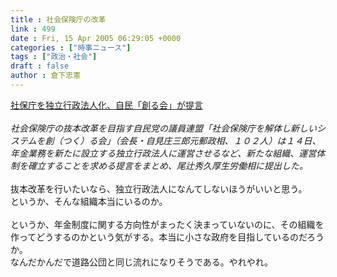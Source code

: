```yaml
---
title : 社会保険庁の改革
link : 499
date : Fri, 15 Apr 2005 06:29:05 +0000
categories : ["時事ニュース"]
tags : ["政治・社会"]
draft : false
author : 倉下忠憲
---
```


<A HREF="http://www.sankei.co.jp/news/050414/sei099.htm" TARGET="_blank">社保庁を独立行政法人化、自民「創る会」が提言 </A><BR><BR><I>社会保険庁の抜本改革を目指す自民党の議員連盟「社会保険庁を解体し新しいシステムを創（つく）る会」（会長・自見庄三郎元郵政相、１０２人）は１４日、年金業務を新たに設立する独立行政法人に運営させるなど、新たな組織、運営体制を確立することを求める提言をまとめ、尾辻秀久厚生労働相に提出した。</I><BR><BR>抜本改革を行いたいなら、独立行政法人になんてしないほうがいいと思う。<BR>というか、そんな組織本当にいるのか。<BR><BR>というか、年金制度に関する方向性がまったく決まっていないのに、その組織を作ってどうするのかという気がする。本当に小さな政府を目指しているのだろうか。<BR>なんだかんだで道路公団と同じ流れになりそうである。やれやれ。<br><br>
